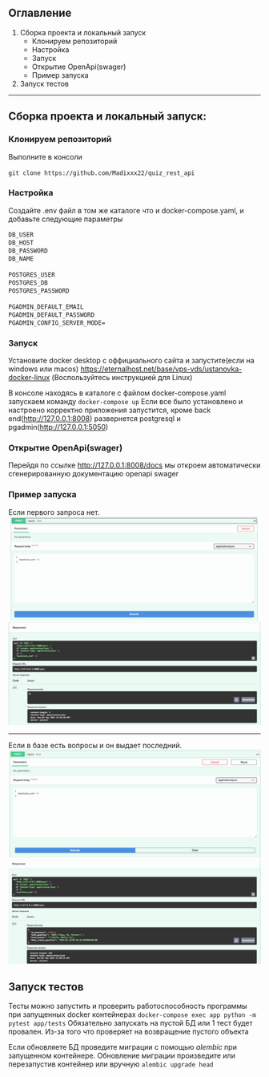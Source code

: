 ## Оглавление
1. Сборка проекта и локальный запуск
    * Клонируем репозиторий
    * Настройка
    * Запуск
    * Открытие OpenApi(swager)
    * Пример запуска
2. Запуск тестов


___

## Сборка проекта и локальный запуск:
### Клонируем репозиторий
Выполните в консоли

`git clone https://github.com/Madixxx22/quiz_rest_api`

### Настройка
Создайте .env файл в том же каталоге что и docker-compose.yaml, и добавьте следующие параметры
```
DB_USER
DB_HOST
DB_PASSWORD
DB_NAME

POSTGRES_USER
POSTGRES_DB
POSTGRES_PASSWORD

PGADMIN_DEFAULT_EMAIL
PGADMIN_DEFAULT_PASSWORD
PGADMIN_CONFIG_SERVER_MODE=
```
### Запуск
Установите docker desktop с оффициального сайта и запустите(если на windows или macos)
https://eternalhost.net/base/vps-vds/ustanovka-docker-linux (Воспользуйтесь инструкцией для Linux)

В консоле находясь в каталоге с файлом docker-compose.yaml запускаем команду
`docker-compose up` 
Если все было установлено и настроено корректно приложения запустится, кроме back end(http://127.0.0.1:8008) развернется postgresql и pgadmin(http://127.0.0.1:5050)

### Открытие OpenApi(swager)
Перейдя по ссылке http://127.0.0.1:8008/docs мы откроем автоматически сгенерированную документацию openapi swager

### Пример запуска
Если первого запроса нет.
![](https://github.com/Madixxx22/quiz_rest_api/blob/master/img/1.jpg)
![](https://github.com/Madixxx22/quiz_rest_api/blob/master/img/2.jpg)
 ____
 
 Если в базе есть вопросы и он выдает последний.
 ![](https://github.com/Madixxx22/quiz_rest_api/blob/master/img/3.jpg)
 ![](https://github.com/Madixxx22/quiz_rest_api/blob/master/img/4.jpg)

## Запуск тестов
Тесты можно запустить и проверить работоспособность программы при запущенных docker контейнерах
`docker-compose exec app python -m pytest app/tests`
Обязательно запускать на пустой БД или 1 тест будет провален. Из-за того что проверяет на возвращение пустого объекта


Если обновляете БД проведите миграции с помощью *alembic* при запущенном контейнере. Обновление миграции произведите или перезапустив контейнер или вручную `alembic upgrade head` 
